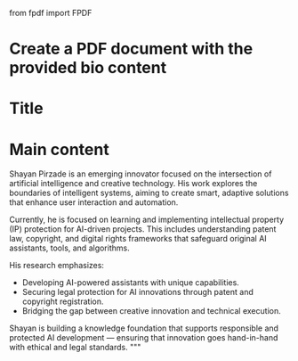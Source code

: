 from fpdf import FPDF

# Create a PDF document with the provided bio content


# Title

# Main content

Shayan Pirzade is an emerging innovator focused on the intersection of artificial intelligence and creative technology.
His work explores the boundaries of intelligent systems, aiming to create smart, adaptive solutions that enhance user 
interaction and automation.

Currently, he is focused on learning and implementing intellectual property (IP) protection for AI-driven projects. 
This includes understanding patent law, copyright, and digital rights frameworks that safeguard original AI assistants, 
tools, and algorithms.

His research emphasizes:
- Developing AI-powered assistants with unique capabilities.
- Securing legal protection for AI innovations through patent and copyright registration.
- Bridging the gap between creative innovation and technical execution.

Shayan is building a knowledge foundation that supports responsible and protected AI development — ensuring that 
innovation goes hand-in-hand with ethical and legal standards.
"""
